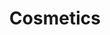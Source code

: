 ---
title: Cosmetics
slug: cosmetics
taxonomy:
	tag: industry
content:
    items:
        '@taxonomy.industry': cosmetics
    order:
        by: date
        dir: desc
---